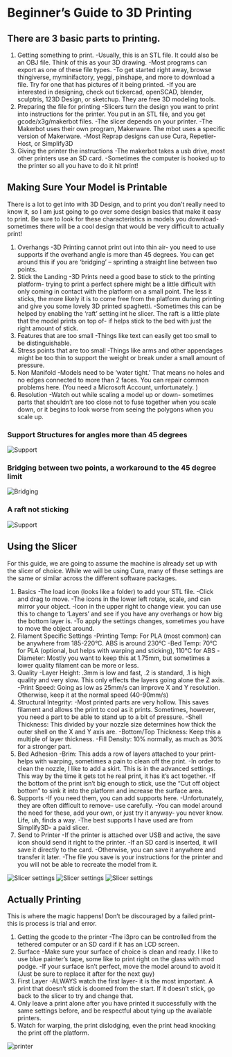 # Beginner’s Guide to 3D Printing

## There are 3 basic parts to printing.

1. Getting something to print.
    -Usually, this is an STL file. It could also be an OBJ file. Think of this as your 3D drawing.
    -Most programs can export as one of these file types.
    -To get started right away, browse thingiverse, myminifactory, yeggi, pinshape, and more to download a file. Try for one that has pictures of it being printed.
    -If you are interested in designing, check out tickercad, openSCAD, blender, sculptris, 123D Design, or sketchup. They are free 3D modeling tools.
2. Preparing the file for printing
    -Slicers turn the design you want to print into instructions for the printer. You put in an STL file, and you get gcode/x3g/makerbot files.
    -The slicer depends on your printer.
    -The Makerbot uses their own program, Makerware. The mbot uses a specific version of Makerware.
    -Most Reprap designs can use Cura, Repetier-Host, or Simplify3D
3. Giving the printer the instructions
    -The makerbot takes a usb drive, most other printers use an SD card.
    -Sometimes the computer is hooked up to the printer so all you have to do it hit print!
    
## Making Sure Your Model is Printable
There is a lot to get into with 3D Design, and to print you don’t really need to know it, so I am just going to go over some design basics that make it easy to print. Be sure to look for these characteristics in models you download- sometimes there will be a cool design that would be very difficult to actually print!

1. Overhangs
    -3D Printing cannot print out into thin air- you need to use supports if the overhand angle is more than 45 degrees. You can get around this if you are ‘bridging’ – sprinting a straight line between two points.
2. Stick the Landing
    -3D Prints need a good base to stick to the printing platform- trying to print a perfect sphere might be a little difficult with only coming in contact with the platform on a small point. The less it sticks, the more likely it is to come free from the platform during printing and give you some lovely 3D printed spaghetti.
    -Sometimes this can be helped by enabling the ‘raft’ setting int he slicer. The raft is a little plate that the model prints on top of- if helps stick to the bed with just the right amount of stick.
3. Features that are too small
    -Things like text can easily get too small to be distinguishable.
4. Stress points that are too small
    -Things like arms and other appendages might be too thin to support the weight or break under a small amount of pressure.
5. Non Manifold
    -Models need to be ‘water tight.’ That means no holes and no edges connected to more than 2 faces. You can repair common problems here. (You need a Microsoft Account, unfortunately. )
6. Resolution
    -Watch out while scaling a model up or down- sometimes parts that shouldn’t are too close not to fuse together when you scale down, or it begins to look worse from seeing the polygons when you scale up.

### Support Structures for angles more than 45 degrees
![Support](./../images/overhang.png)
### Bridging between two points, a workaround to the 45 degree limit
![Bridging](./../images/bridge01.jpg)
### A raft not sticking
![Support](./../images/printing-problem-raft.jpg)

## Using the Slicer
For this guide, we are going to assume the machine is already set up with the slicer of choice. While we will be using Cura, many of these settings are the same or similar across the different software packages.

1. Basics
    -The load icon (looks like a folder) to add your STL file.
    -Click and drag to move.
    -The icons in the lower left rotate, scale, and can mirror your object.
    -Icon in the upper right to change view. you can use this to change to ‘Layers’ and see if you have any overhangs or how big the bottom layer is.
    -To apply the settings changes, sometimes you have to move the object around.
2. Filament Specific Settings
    -Printing Temp: For PLA (most common) can be anywhere from 185-220°C. ABS is around 230°C
    -Bed Temp: 70°C for PLA (optional, but helps with warping and sticking), 110°C for ABS
    -Diameter: Mostly you want to keep this at 1.75mm, but sometimes a lower quality filament can be more or less.
3. Quality
    -Layer Height: .3mm is low and fast, .2 is standard, .1 is high quality and very slow. This only effects the layers going alone the Z axis.
    -Print Speed: Going as low as 25mm/s can improve X and Y resolution. Otherwise, keep it at the normal speed (40-90mm/s)
4. Structural Integrity:
    -Most printed parts are very hollow. This saves filament and allows the print to cool as it prints. Sometimes, however,  you need a part to be able to stand up to a bit of pressure.
    -Shell Thickness: This divided by your nozzle size determines how thick the outer shell on the X and Y axis are.
    -Bottom/Top Thickness: Keep this a multiple of layer thickness.
    -Fill Density: 10% normally, as much as 30% for a stronger part.
5. Bed Adhesion
    -Brim: This adds a row of layers attached to your print- helps with warping, sometimes a pain to clean off the print.
    -In order to clean the nozzle, I like to add a skirt. This is in the advanced settings. This way by the time it gets tot he real print, it has it’s act together.
    -If the bottom of the print isn’t big enough to stick, use the “Cut off object bottom” to sink it into the platform and increase the surface area.
6. Supports
    -If you need them, you can add supports here.
    -Unfortunately, they are often difficult to remove- use carefully.
    -You can model around the need for these, add your own, or just try it anyway- you never know. Life, uh, finds a way.
    -The best supports I have used are from Simplify3D- a paid slicer.
7. Send to Printer
    -If the printer is attached over USB and active, the save icon should send it right to the printer.
    -If an SD card is inserted, it will save it directly to the card.
    -Otherwise, you can save it anywhere and transfer it later.
    -The file you save is your instructions for the printer and you will not be able to recreate the model from it.

![Slicer settings](./../images/print-settings-1.png)
![Slicer settings](./../images/print-settings-1.png)
![Slicer settings](./../images/print-settings-1.png)


## Actually Printing
This is where the magic happens! Don’t be discouraged by a failed print- this is process is trial and error.

1. Getting the gcode to the printer
    -The i3pro can be controlled from the tethered computer or an SD card if it has an LCD screen.
2. Surface
    -Make sure your surface of choice is clean and ready. I like to use blue painter’s tape, some like to print right on the glass with mod podge.
    -If your surface isn’t perfect, move the model around to avoid it (Just be sure to replace it after for the next guy)
3. First Layer
    -ALWAYS watch the first layer- it is the most important. A print that doesn’t stick is doomed from the start. If it doesn’t stick, go back to the slicer to try and change that.
4. Only leave a print alone after you have printed it successfully with the same settings before, and be respectful about tying up the available printers.
5. Watch for warping, the print dislodging, even the print head knocking the print off the platform.

![printer](./../images/i3pro.jpg)
